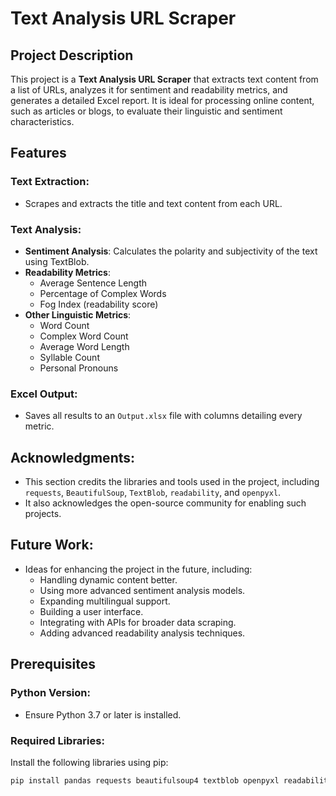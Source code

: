 # Text Analysis URL Scraper

## Project Description
This project is a **Text Analysis URL Scraper** that extracts text content from a list of URLs, analyzes it for sentiment and readability metrics, and generates a detailed Excel report. It is ideal for processing online content, such as articles or blogs, to evaluate their linguistic and sentiment characteristics.

## Features
### Text Extraction:
- Scrapes and extracts the title and text content from each URL.

### Text Analysis:
- **Sentiment Analysis**: Calculates the polarity and subjectivity of the text using TextBlob.
- **Readability Metrics**:
  - Average Sentence Length
  - Percentage of Complex Words
  - Fog Index (readability score)
- **Other Linguistic Metrics**:
  - Word Count
  - Complex Word Count
  - Average Word Length
  - Syllable Count
  - Personal Pronouns

### Excel Output:
- Saves all results to an `Output.xlsx` file with columns detailing every metric.

 ## Acknowledgments:
   - This section credits the libraries and tools used in the project, including `requests`, `BeautifulSoup`, `TextBlob`, `readability`, and `openpyxl`.
   - It also acknowledges the open-source community for enabling such projects.

 ## Future Work:
   - Ideas for enhancing the project in the future, including:
     - Handling dynamic content better.
     - Using more advanced sentiment analysis models.
     - Expanding multilingual support.
     - Building a user interface.
     - Integrating with APIs for broader data scraping.
     - Adding advanced readability analysis techniques.


## Prerequisites
### Python Version:
- Ensure Python 3.7 or later is installed.

### Required Libraries:
Install the following libraries using pip:

```bash
pip install pandas requests beautifulsoup4 textblob openpyxl readability
```




